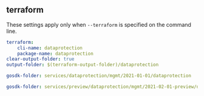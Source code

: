 
## terraform

These settings apply only when `--terraform` is specified on the command line.

``` yaml $(terraform)
terraform:
    cli-name: dataprotection
    package-name: dataprotection
clear-output-folder: true
output-folder: $(terraform-output-folder)/dataprotection
```

``` yaml $(tag)=='package-2021-01' && $(terraform)
gosdk-folder: services/dataprotection/mgmt/2021-01-01/dataprotection
```

``` yaml $(tag)=='package-2021-02-preview' && $(terraform)
gosdk-folder: services/preview/dataprotection/mgmt/2021-02-01-preview/dataprotection
```
